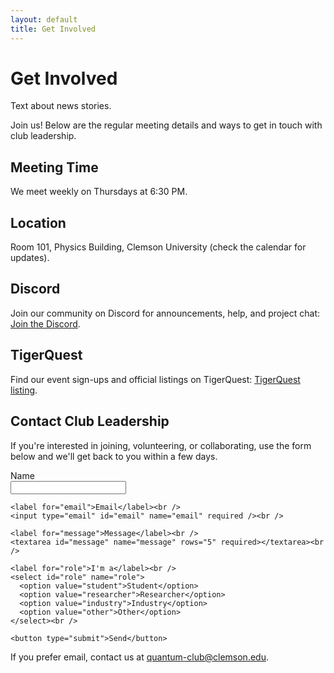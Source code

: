 ```yaml
---
layout: default
title: Get Involved
---
```


# Get Involved

<section>
  <p>
    Text about news stories.
  </p>
  <p>
    Join us! Below are the regular meeting details and ways to get in touch with club leadership.
  </p>
</section>

<!-- leadership moved to homepage - removed from this page to avoid duplication -->

<section id="meetings">
  <h2>Meeting Time</h2>
  <p>We meet weekly on Thursdays at 6:30 PM.</p>

  <h2>Location</h2>
  <p>Room 101, Physics Building, Clemson University (check the calendar for updates).</p>

  <h2>Discord</h2>
  <p>Join our community on Discord for announcements, help, and project chat: <a href="https://discord.gg/your-invite" target="_blank" rel="noopener">Join the Discord</a>.</p>

  <h2>TigerQuest</h2>
  <p>Find our event sign-ups and official listings on TigerQuest: <a href="https://tigerquest.clemson.edu/" target="_blank" rel="noopener">TigerQuest listing</a>.</p>
</section>

<section id="contact-form">
  <h2>Contact Club Leadership</h2>
  <p>If you're interested in joining, volunteering, or collaborating, use the form below and we'll get back to you within a few days.</p>

  <!-- Formspree example - replace 'your-form-id' with the actual ID or use your backend -->
  <form action="https://formspree.io/f/your-form-id" method="POST">
    <label for="name">Name</label><br />
    <input type="text" id="name" name="name" required /><br />

    <label for="email">Email</label><br />
    <input type="email" id="email" name="email" required /><br />

    <label for="message">Message</label><br />
    <textarea id="message" name="message" rows="5" required></textarea><br />

    <label for="role">I'm a</label><br />
    <select id="role" name="role">
      <option value="student">Student</option>
      <option value="researcher">Researcher</option>
      <option value="industry">Industry</option>
      <option value="other">Other</option>
    </select><br />

    <button type="submit">Send</button>
  </form>

  <p>If you prefer email, contact us at <a href="mailto:quantum-club@clemson.edu">quantum-club@clemson.edu</a>.</p>
</section>
